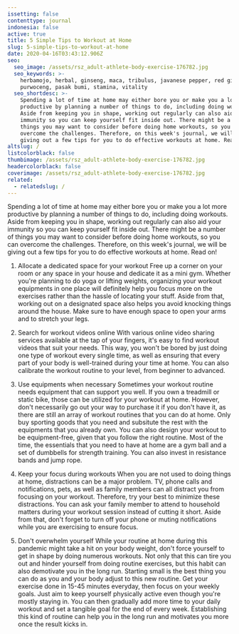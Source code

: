 ```yaml
---
issetting: false
contenttype: journal
indonesia: false
active: true
title: 5 Simple Tips to Workout at Home
slug: 5-simple-tips-to-workout-at-home
date: 2020-04-16T03:43:12.906Z
seo:
  seo_image: /assets/rsz_adult-athlete-body-exercise-176782.jpg
  seo_keywords: >-
    herbamojo, herbal, ginseng, maca, tribulus, javanese pepper, red ginger,
    purwoceng, pasak bumi, stamina, vitality
  seo_shortdesc: >-
    Spending a lot of time at home may either bore you or make you a lot more
    productive by planning a number of things to do, including doing workouts.
    Aside from keeping you in shape, working out regularly can also aid your
    immunity so you can keep yourself fit inside out. There might be a number of
    things you may want to consider before doing home workouts, so you can
    overcome the challenges. Therefore, on this week's journal, we will be
    giving out a few tips for you to do effective workouts at home. Read on!
altslug: /
listcolorblack: false
thumbimage: /assets/rsz_adult-athlete-body-exercise-176782.jpg
headercolorblack: false
coverimage: /assets/rsz_adult-athlete-body-exercise-176782.jpg
related:
  - relatedslug: /
---
```

Spending a lot of time at home may either bore you or make you a lot more productive by planning a number of things to do, including doing workouts. Aside from keeping you in shape, working out regularly can also aid your immunity so you can keep yourself fit inside out. There might be a number of things you may want to consider before doing home workouts, so you can overcome the challenges. Therefore, on this week's journal, we will be giving out a few tips for you to do effective workouts at home. Read on!

1. Allocate a dedicated space for your workout
	Free up a corner on your room or any space in your house and dedicate it as a mini gym. Whether you're planning to do yoga or lifting weights, organizing your workout equipments in one place will definitely help you focus more on the exercises rather than the hassle of locating your stuff. Aside from that, working out on a designated space also helps you avoid knocking things around the house. Make sure to have enough space to open your arms and to stretch your legs.

2. Search for workout videos online
	With various online video sharing services available at the tap of your fingers, it's easy to find workout videos that suit your needs. This way, you won't be bored by just doing one type of workout every single time, as well as ensuring that every part of your body is well-trained during your time at home. You can also calibrate the workout routine to your level, from beginner to advanced.

3. Use equipments when necessary
	Sometimes your workout routine needs equipment that can support you well. If you own a treadmill or static bike, those can be utilized for your workout at home. However, don't necessarily go out your way to purchase it if you don't have it, as there are still an array of workout routines that you can do at home. Only buy sporting goods that you need and subsitute the rest with the equipments that you already own. You can also design your workout to be equipment-free, given that you follow the right routine. Most of the time, the essentials that you need to have at home are a gym ball and a set of dumbbells for strength training. You can also invest in resistance bands and jump rope. 

4. Keep your focus during workouts
	When you are not used to doing things at home, distractions can be a major problem. TV, phone calls and notifications, pets, as well as family members can all distract you from focusing on your workout. Therefore, try your best to minimize these distractions. You can ask your family member to attend to household matters during your workout session instead of cutting it short. Aside from that, don't forget to turn off your phone or muting notifications while you are exercising to ensure focus.

5. Don't overwhelm yourself
	While your routine at home during this pandemic might take a hit on your body weight, don't force yourself to get in shape by doing numerous workouts. Not only that this can tire you out and hinder yourself from doing routine exercises, but this habit can also demotivate you in the long run. Starting small is the best thing you can do as you and your body adjust to this new routine. Get your exercise done in 15-45 minutes everyday, then focus on your weekly goals. Just aim to keep yourself physically active even though you're mostly staying in. You can then gradually add more time to your daily workout and set a tangible goal for the end of every week. Establishing this kind of routine can help you in the long run and motivates you more once the result kicks in.

